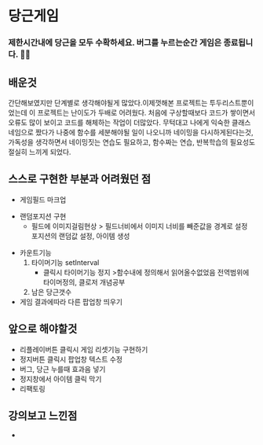 # 당근게임 
### 제한시간내에 당근을 모두 수확하세요. 버그를 누르는순간 게임은 종료됩니다. 🥕🐛

## 배운것

간단해보였지만 단계별로 생각해야될게 많았다.이제껏해본 프로젝트는 투두리스트뿐이었는데 이 프로젝트는 난이도가 두배로 어려웠다. 처음에 구상할때보다 코드가 쌓이면서 오류도 많이 보이고 코드를 해체하는 작업이 더많았다. 무턱대고 나에게 익숙한 클래스네임으로 짰다가 나중에 함수를 세분해야될 일이 나오니까 네이밍을 다시하게된다는것, 가독성을 생각하면서 네이밍짓는 연습도 필요하고, 함수짜는 연습, 반복학습의 필요성도 절실히 느끼게 되었다.

## 스스로 구현한 부분과 어려웠던 점
+ 게임필드 마크업
* 랜덤포지션 구현  <br>
  *    필드에 이미지걸림현상 > 필드너비에서 이미지 너비를 빼준값을 경계로 설정 <br>
  포지션의 랜덤값 설정, 아이템 생성 
+ 카운트기능<br>
  1. 타이머기능 setInterval <br>
      * 클릭시 타이머기능 정지 >함수내에 정의해서 읽어올수없었음 전역범위에 타이머정의, 클로저 개념공부 <br>
  2. 남은 당근갯수  
+ 게임 결과에따라 다른 팝업창 띄우기

## 앞으로 해야할것 
+ 리플레이버튼 클릭시 게임 리셋기능 구현하기
+ 정지버튼 클릭시 팝업창 텍스트 수정
+ 버그, 당근 누를때 효과음 넣기
+ 정지창에서 아이템 클릭 막기
+ 리팩토링

## 강의보고 느낀점 
+